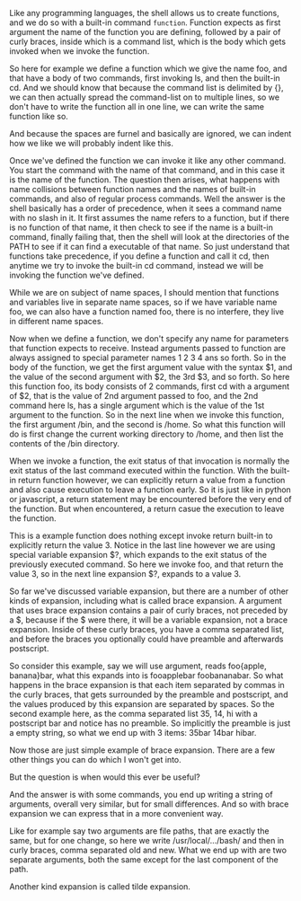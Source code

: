 Like any programming languages, the shell allows us to create functions, and
we do so with a built-in command `function`. Function expects as first
argument the name of the function you are defining, followed by a pair of
curly braces, inside which is a command list, which is the body which gets
invoked when we invoke the function.

So here for example we define a function which we give the name foo, and that
have a body of two commands, first invoking ls, and then the built-in cd. And
we should know that because the command list is delimited by {}, we can then
actually spread the command-list on to multiple lines, so we don't have to
write the function all in one line, we can write the same function like so. 

And because the spaces are furnel and basically are ignored, we can indent how we
like  we will probably indent like this. 

Once we've defined the function we can invoke it like any other command. You
start the command with the name of that command, and in this case it is the
name of the function. The question then arises, what happens with name
collisions between function names and the names of built-in commands, and also
of regular process commands. Well the answer is the shell basically has a
order of precedence, when it sees a command name with no slash in it. It first
assumes the name refers to a function, but if there is no function of that
name, it then check to see if the name is a built-in command, finally failing
that, then the shell will look at the directories of the PATH to see if it can
find a executable of that name. So just understand that functions take
precedence, if you define a function and call it cd, then anytime we try to
invoke the built-in cd command, instead we will be invoking the function we've
defined.

While we are on subject of name spaces, I should mention that functions and
variables live in separate name spaces, so if we have variable name foo, we
can also have a function named foo, there is no interfere, they live in
different name spaces.

Now when we define a function, we don't specify any name for parameters that
function expects to receive. Instead arguments passed to function are always
assigned to special parameter names 1 2 3 4 ans so forth. So in the body of
the function, we get the first argument value with the syntax $1, and the
value of the second argument with $2, the 3rd $3, and so forth. So here this
function foo, its body consists of 2 commands, first cd with a argument of $2,
that is the value of 2nd argument passed to foo, and the 2nd command here ls, has a single argument which
is the value of the  1st argument to the function. So in the next line when we
invoke this function, the first argument /bin, and the second is /home. So
what this function will do is first change the current working directory to
/home, and then list the contents of the /bin directory.

When we invoke a function, the exit status of that invocation is normally the
exit status of the last command executed within the function. With the
built-in return function however, we can explicitly return a value from a
function and also cause execution to leave a function early. So it is just
like in python or javascript, a return statement may be encountered before the
very end of the function. But when encountered, a return casue the execution to leave
the function. 

This is a example function does nothing except invoke return built-in to
explicitly return the value 3. Notice in the last line however we are using
special variable expansion $?, which expands to the exit status of the
previously executed command. So here we invoke foo, and that return the value
3, so in the next line expansion $?, expands to a value 3.

So far we've discussed variable expansion, but there are a number of other
kinds of expansion, including what is called brace expansion. A argument that
uses brace expansion contains a pair of curly braces, not preceded by a $,
because if the $ were there, it will be a variable expansion, not a brace
expansion. Inside of these curly braces, you have a comma separated list, and
before the braces you optionally could have preamble and afterwards
postscript.

So consider this example, say we will use argument, reads foo{apple, banana}bar, what this expands into is fooapplebar foobananabar.
So what happens in the brace expansion is that each item separated by commas
in the curly braces, that gets surrounded by the preamble and postscript, and
the values produced by this expansion are separated by spaces. So the second
example here, as the comma separated list 35, 14, hi with a postscript bar and
notice has no preamble. So implicitly the preamble is just a empty string, so
what we end up with 3 items: 35bar 14bar hibar. 

Now those are just simple example of brace expansion. There are a few other
things you can do which I won't get into. 

But the question is when would this ever be useful?

And the answer is with some commands, you end up writing a string of
arguments, overall very similar, but for small differences. And so with brace
expansion we can express that in a more convenient way. 

Like for example say two arguments are file paths, that are exactly the same,
but for one change, so here we write /usr/local/.../bash/ and then in curly
braces, comma separated old and new. What we end up with are two separate
arguments, both the same except for the last component of the path.

Another kind expansion is called tilde expansion.
